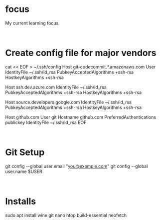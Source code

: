 # focus

My current learning focus.


<br />

# Create config file for major vendors

cat << EOF > ~/.ssh/config
Host git-codecommit.*.amazonaws.com
  User <INSERT STRING FROM AWS HERE>
  IdentityFile ~/.ssh/id_rsa
  PubkeyAcceptedAlgorithms +ssh-rsa
  HostkeyAlgorithms +ssh-rsa

Host ssh.dev.azure.com
  IdentityFile ~/.ssh/id_rsa
  PubkeyAcceptedAlgorithms +ssh-rsa
  HostkeyAlgorithms +ssh-rsa

Host source.developers.google.com
  IdentityFile ~/.ssh/id_rsa
  PubkeyAcceptedAlgorithms +ssh-rsa
  HostkeyAlgorithms +ssh-rsa

Host github.com
  User git
  Hostname github.com
  PreferredAuthentications publickey
  IdentityFile ~/.ssh/id_rsa
EOF

<br />

# Git Setup

  git config --global user.email "you@example.com"
  git config --global user.name $USER

<br />

# Installs

sudo apt install wine git nano htop build-essential neofetch